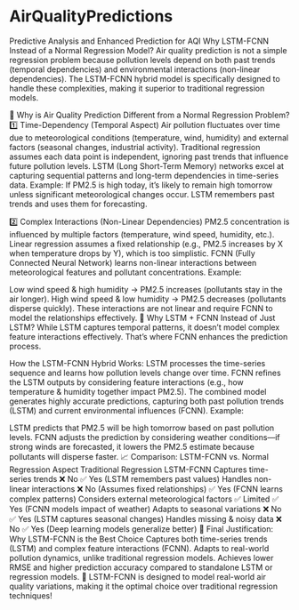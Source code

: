 # AirQualityPredictions
Predictive Analysis and Enhanced Prediction for AQI
Why LSTM-FCNN Instead of a Normal Regression Model?
Air quality prediction is not a simple regression problem because pollution levels depend on both past trends (temporal dependencies) and environmental interactions (non-linear dependencies). The LSTM-FCNN hybrid model is specifically designed to handle these complexities, making it superior to traditional regression models.

📌 Why is Air Quality Prediction Different from a Normal Regression Problem?
1️⃣ Time-Dependency (Temporal Aspect)
Air pollution fluctuates over time due to meteorological conditions (temperature, wind, humidity) and external factors (seasonal changes, industrial activity).
Traditional regression assumes each data point is independent, ignoring past trends that influence future pollution levels.
LSTM (Long Short-Term Memory) networks excel at capturing sequential patterns and long-term dependencies in time-series data.
Example:
If PM2.5 is high today, it’s likely to remain high tomorrow unless significant meteorological changes occur. LSTM remembers past trends and uses them for forecasting.

2️⃣ Complex Interactions (Non-Linear Dependencies)
PM2.5 concentration is influenced by multiple factors (temperature, wind speed, humidity, etc.).
Linear regression assumes a fixed relationship (e.g., PM2.5 increases by X when temperature drops by Y), which is too simplistic.
FCNN (Fully Connected Neural Network) learns non-linear interactions between meteorological features and pollutant concentrations.
Example:

Low wind speed & high humidity → PM2.5 increases (pollutants stay in the air longer).
High wind speed & low humidity → PM2.5 decreases (pollutants disperse quickly).
These interactions are not linear and require FCNN to model the relationships effectively.
📌 Why LSTM + FCNN Instead of Just LSTM?
While LSTM captures temporal patterns, it doesn’t model complex feature interactions effectively. That’s where FCNN enhances the prediction process.

How the LSTM-FCNN Hybrid Works:
LSTM processes the time-series sequence and learns how pollution levels change over time.
FCNN refines the LSTM outputs by considering feature interactions (e.g., how temperature & humidity together impact PM2.5).
The combined model generates highly accurate predictions, capturing both past pollution trends (LSTM) and current environmental influences (FCNN).
Example:

LSTM predicts that PM2.5 will be high tomorrow based on past pollution levels.
FCNN adjusts the prediction by considering weather conditions—if strong winds are forecasted, it lowers the PM2.5 estimate because pollutants will disperse faster.
📈 Comparison: LSTM-FCNN vs. Normal Regression
Aspect	Traditional Regression	LSTM-FCNN
Captures time-series trends	❌ No	✅ Yes (LSTM remembers past values)
Handles non-linear interactions	❌ No (Assumes fixed relationships)	✅ Yes (FCNN learns complex patterns)
Considers external meteorological factors	✅ Limited	✅ Yes (FCNN models impact of weather)
Adapts to seasonal variations	❌ No	✅ Yes (LSTM captures seasonal changes)
Handles missing & noisy data	❌ No	✅ Yes (Deep learning models generalize better)
📌 Final Justification: Why LSTM-FCNN is the Best Choice
Captures both time-series trends (LSTM) and complex feature interactions (FCNN).
Adapts to real-world pollution dynamics, unlike traditional regression models.
Achieves lower RMSE and higher prediction accuracy compared to standalone LSTM or regression models.
🚀 LSTM-FCNN is designed to model real-world air quality variations, making it the optimal choice over traditional regression techniques!
